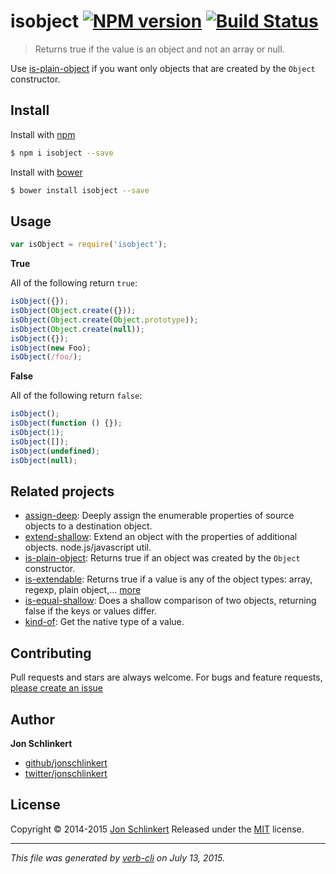 # isobject [![NPM version](https://badge.fury.io/js/isobject.svg)](http://badge.fury.io/js/isobject)  [![Build Status](https://travis-ci.org/jonschlinkert/isobject.svg)](https://travis-ci.org/jonschlinkert/isobject)

> Returns true if the value is an object and not an array or null.

Use [is-plain-object](https://github.com/jonschlinkert/is-plain-object) if you want only objects that are created by the `Object` constructor.

## Install

Install with [npm](https://www.npmjs.com/)

```sh
$ npm i isobject --save
```

Install with [bower](http://bower.io/)

```sh
$ bower install isobject --save
```

## Usage

```js
var isObject = require('isobject');
```

**True**

All of the following return `true`:

```js
isObject({});
isObject(Object.create({}));
isObject(Object.create(Object.prototype));
isObject(Object.create(null));
isObject({});
isObject(new Foo);
isObject(/foo/);
```

**False**

All of the following return `false`:

```js
isObject();
isObject(function () {});
isObject(1);
isObject([]);
isObject(undefined);
isObject(null);
```

## Related projects

* [assign-deep](https://github.com/jonschlinkert/assign-deep): Deeply assign the enumerable properties of source objects to a destination object.
* [extend-shallow](https://github.com/jonschlinkert/extend-shallow): Extend an object with the properties of additional objects. node.js/javascript util.
* [is-plain-object](https://github.com/jonschlinkert/is-plain-object): Returns true if an object was created by the `Object` constructor.
* [is-extendable](https://github.com/jonschlinkert/is-extendable): Returns true if a value is any of the object types: array, regexp, plain object,… [more](https://github.com/jonschlinkert/is-extendable)
* [is-equal-shallow](https://github.com/jonschlinkert/is-equal-shallow): Does a shallow comparison of two objects, returning false if the keys or values differ.
* [kind-of](https://github.com/jonschlinkert/kind-of): Get the native type of a value.

## Contributing

Pull requests and stars are always welcome. For bugs and feature requests, [please create an issue](https://github.com/jonschlinkert/isobject/issues/new)

## Author

**Jon Schlinkert**

+ [github/jonschlinkert](https://github.com/jonschlinkert)
+ [twitter/jonschlinkert](http://twitter.com/jonschlinkert)

## License

Copyright © 2014-2015 [Jon Schlinkert](https://github.com/jonschlinkert)
Released under the [MIT](https://github.com/jonschlinkert/isobject/blob/master/LICENSE) license.

***

_This file was generated by [verb-cli](https://github.com/assemble/verb-cli) on July 13, 2015._